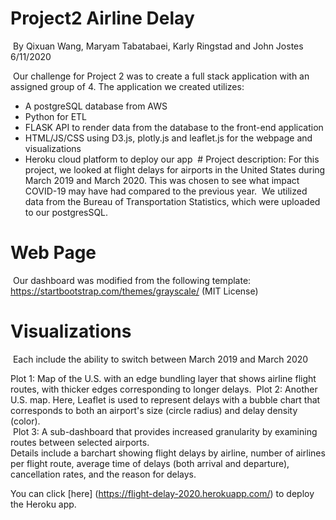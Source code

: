 # Project2 Airline Delay
​
By Qixuan Wang, Maryam Tabatabaei, Karly Ringstad and John Jostes 6/11/2020 <p>
​
Our challenge for Project 2 was to create a full stack application with an assigned group of 4.
The application we created utilizes:
* A postgreSQL database from AWS
* Python for ETL 
* FLASK API to render data from the database to the front-end application
* HTML/JS/CSS using D3.js, plotly.js and leaflet.js for the webpage and visualizations
* Heroku cloud platform to deploy our app
​
​# Project description:
For this project, we looked at flight delays for airports in the United States during March 2019 and March 2020. 
This was chosen to see what impact COVID-19 may have had compared to the previous year.
​
We utilized data from the Bureau of Transportation Statistics, which were uploaded to our postgresSQL.
​
# Web Page
​
Our dashboard was modified from the following template: https://startbootstrap.com/themes/grayscale/  (MIT License)
​
# Visualizations
​
Each include the ability to switch between March 2019 and March 2020 <p>
Plot 1: Map of the U.S. with an edge bundling layer that shows airline flight routes, with thicker edges corresponding to longer delays.
​
Plot 2: Another U.S. map. Here, Leaflet is used to represent delays with a bubble chart that corresponds to both an airport's size (circle radius) and delay density (color). <br/>
​
Plot 3: A sub-dashboard that provides increased granularity by examining routes between selected airports. <br/>
Details include a barchart showing flight delays by airline, number of airlines per flight route, average time of delays (both arrival and departure), cancellation rates, and the reason for delays. 

You can click [here] (https://flight-delay-2020.herokuapp.com/) to deploy the Heroku app.
